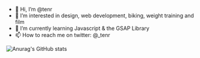 

- 👋 Hi, I’m @tenr
- 👀 I’m interested in design, web development, biking, weight training and film
- 🌱 I’m currently learning Javascript & the GSAP Library 
- 📫 How to reach me on twitter: @_tenr 




![Anurag's GitHub stats](https://github-readme-stats.vercel.app/api?username=tenr&count_private=true&show_icons=true&theme=gruvbox&hide=issues)
<!---
tenr/tenr is a ✨ special ✨ repository because its `README.md` (this file) appears on your GitHub profile.
You can click the Preview link to take a look at your changes.
--->
